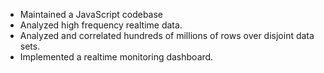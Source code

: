 * Maintained a JavaScript codebase
* Analyzed high frequency realtime data.
* Analyzed and correlated hundreds of millions of rows over disjoint data sets.
* Implemented a realtime monitoring dashboard.